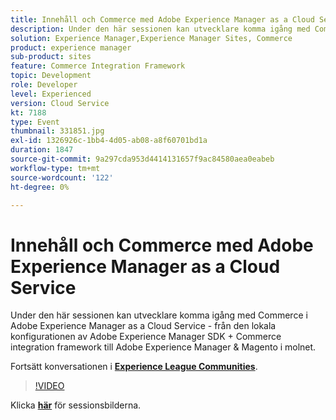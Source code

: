 ```yaml
---
title: Innehåll och Commerce med Adobe Experience Manager as a Cloud Service
description: Under den här sessionen kan utvecklare komma igång med Commerce i Adobe Experience Manager as a Cloud Service - från den lokala konfigurationen av Adobe Experience Manager SDK + Commerce integration framework till Adobe Experience Manager & Magento i molnet. Den här sessionen skapades som en del av Adobe Developers Live Content Event.
solution: Experience Manager,Experience Manager Sites, Commerce
product: experience manager
sub-product: sites
feature: Commerce Integration Framework
topic: Development
role: Developer
level: Experienced
version: Cloud Service
kt: 7188
type: Event
thumbnail: 331851.jpg
exl-id: 1326926c-1bb4-4d05-ab08-a8f60701bd1a
duration: 1847
source-git-commit: 9a297cda953d4414131657f9ac84580aea0eabeb
workflow-type: tm+mt
source-wordcount: '122'
ht-degree: 0%

---
```


# Innehåll och Commerce med Adobe Experience Manager as a Cloud Service

Under den här sessionen kan utvecklare komma igång med Commerce i Adobe Experience Manager as a Cloud Service - från den lokala konfigurationen av Adobe Experience Manager SDK + Commerce integration framework till Adobe Experience Manager &amp; Magento i molnet.

Fortsätt konversationen i **[Experience League Communities](https://adobe.ly/36Yd3v6)**.

>[!VIDEO](https://video.tv.adobe.com/v/331851/?quality=12&learn=on&hidetitle=true)

Klicka **[här](/help/adobe-developers-live/assets/content-commerce.pdf)** för sessionsbilderna.
